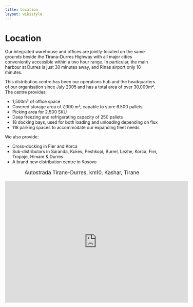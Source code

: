 ```yaml
---
title: Location
layout: wikistyle
---
```


Location
========

Our integrated warehouse and offices are jointly-located on the same
grounds beside the Tirana–Durres Highway with all major cities
conveniently accessible within a two hour range. In particular, the main
harbour at Durres is just 30 minutes away, and Rinas airport only 10
minutes.

This distribution centre has been our operations hub and the headquarters of
our organisation since July 2005 and has a total area of over 30,000m&sup2;. 
The centre provides: 

<ul>
<li>1,500m&sup2; of office space</li>
<li>Covered storage area of 7,000 m&sup2;, capable to store 6.500 pallets</li>
<li>Picking area for 2.500 SKU</li>
<li>Deep freezing and refrigerating capacity of 250 pallets</li>
<li>18 docking bays, used for both loading and unloading depending on flux </li>
<li>118 parking spaces to accommodate our expanding fleet needs</li>
</ul>

We also provide:
<ul>
<li>Cross-docking in Fier and Korca</li>
<li>Sub-distributors in Saranda, Kukes, Peshkopi, Burrel, Lezhe, Korca, Fier, Tropoje, Himare &amp; Durres</li>
<li>A brand new distribution centre in Kosovo</li>
</ul>


<p>
<div align="center">
<p align="center" style="font-size: larger;">Autostrada Tirane-Durres, km10, Kashar, Tirane</p>
<iframe src="http://maps.google.com/?ll=41.367743%2C19.703271&amp;spn=0.004509%2C0.011051&amp;ie=UTF8&amp;z=16&amp;t=h&amp;sll=41.367743%2C19.703271&amp;sspn=0.004509%2C0.011051&amp;q=41.367179%2C19.701533%20(M%26D)&amp;output=embed" width="600" height="400" frameborder="0" class="map_embed">Autostrada Tirane-Durres, km10, Kashar, Tirane</iframe>
</div>
</p>

